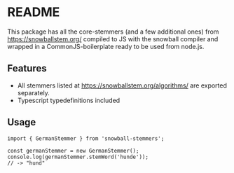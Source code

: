 # README

This package has all the core-stemmers (and a few additional ones) from
https://snowballstem.org/ compiled to JS with the snowball compiler and wrapped in a CommonJS-boilerplate ready to be used from node.js.

## Features

- All stemmers listed at https://snowballstem.org/algorithms/ are exported separately.
- Typescript typedefinitions included

## Usage

```
import { GermanStemmer } from 'snowball-stemmers';

const germanStemmer = new GermanStemmer();
console.log(germanStemmer.stemWord('hunde'));
// -> "hund"
```
